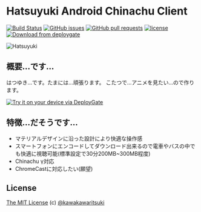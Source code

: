 # Hatsuyuki Android Chinachu Client

[![Build Status](https://img.shields.io/travis/Hatsuyuki-Project/Hatsuyuki-Android-Chinachu-Client.svg?style=flat-square&branch=master)](https://travis-ci.org/Hatsuyuki-Project/Hatsuyuki-Android-Chinachu-Client)
[![GitHub issues](https://img.shields.io/github/issues/Hatsuyuki-Project/Hatsuyuki-Android-Chinachu-Client.svg?style=flat-square)](https://github.com/Hatsuyuki-Project/Hatsuyuki-Android-Chinachu-Client/issues)
[![GitHub pull requests](https://img.shields.io/github/issues-pr/Hatsuyuki-Project/Hatsuyuki-Android-Chinachu-Client.svg?style=flat-square)](https://github.com/Hatsuyuki-Project/Hatsuyuki-Android-Chinachu-Client/pulls)
[![license](https://img.shields.io/github/license/mashape/apistatus.svg?style=flat-square)](http://kawakawaritsuki.mit-license.org/)
[<img src="https://img.shields.io/badge/deploygate-Download-87CEEB.svg?style=flat-square" alt="Download from deploygate">](https://dply.me/bfymsx)

![Hatsuyuki](https://raw.githubusercontent.com/Hatsuyuki-Project/Hatsuyuki-Android-Chinachu-Client/master/Hatsuyuki.png)

## 概要...です...
はつゆき...です。たまには...頑張ります。
こたつで...アニメを見たい...ので作ります。

[<img src="https://dply.me/rlr6yr/button/large" alt="Try it on your device via DeployGate">](https://dply.me/bfymsx)

## 特徴...だそうです...
- マテリアルデザインに沿った設計により快適な操作感
- スマートフォンにエンコードしてダウンロード出来るので電車やバスの中でも快適に視聴可能(標準設定で30分200MB~300MB程度)
- Chinachu γ対応
- ChromeCastに対応したい(願望)

## License
[The MIT License](http://kawakawaritsuki.mit-license.org) (c) [@kawakawaritsuki](https://github.com/kawakawaritsuki)
